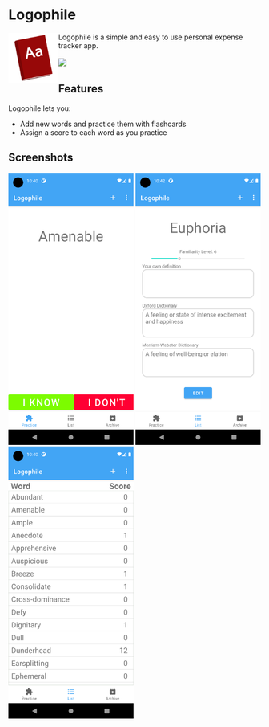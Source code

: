 # Logophile

<p align="left">
  <img src="https://github.com/wumarc/Logophile/blob/master/app/src/main/res/drawable-v24/icon.png" width="100" align="left" /> 
  Logophile is a simple and easy to use personal expense tracker app. <br>
   <a href="https://play.google.com/store/apps/details?id=com.Logophile.logophile"> <br>
   <img height="70" src="https://play.google.com/intl/en_us/badges/images/generic/en_badge_web_generic.png" /> </a>
</p>

## Features
Logophile lets you:

* Add new words and practice them with flashcards
* Assign a score to each word as you practice

## Screenshots
<img src="https://github.com/wumarc/Logophile/blob/master/media/phone%20screenshoots/Screenshot_1630536033.png" width="250" /> <img src="https://github.com/wumarc/Logophile/blob/master/media/phone%20screenshoots/Screenshot_1630536178.png" width="250" /> <img src="https://github.com/wumarc/Logophile/blob/master/media/phone%20screenshoots/Screenshot_1630536053.png" width="250" />
